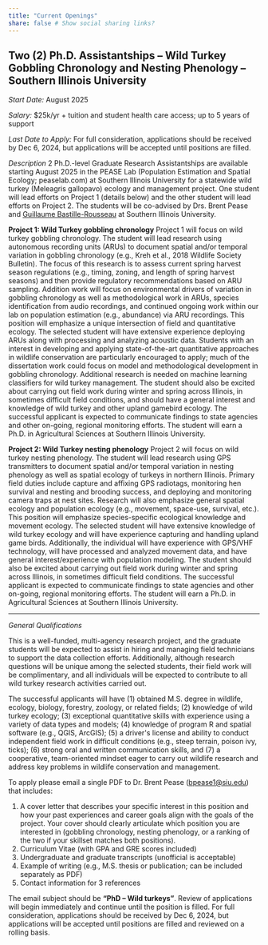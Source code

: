 ```yaml
---
title: "Current Openings"
share: false # Show social sharing links?
---
```


## **Two (2) Ph.D. Assistantships – Wild Turkey Gobbling Chronology and Nesting Phenology – Southern Illinois University**

*Start Date:* August 2025 

*Salary:* $25k/yr + tuition and student health care access; up to 5 years of support 

*Last Date to Apply:* For full consideration, applications should be received by Dec 6, 2024, but applications will be accepted until positions are filled.

*Description*
2 Ph.D.-level Graduate Research Assistantships are available starting August 2025 in the PEASE Lab (Population Estimation and Spatial Ecology; peaselab.com) at Southern Illinois University for a statewide wild turkey (Meleagris gallopavo) ecology and management project. One student will lead efforts on Project 1 (details below) and the other student will lead efforts on Project 2. The students will be co-advised by Drs. Brent Pease and [Guillaume Bastille-Rousseau](https://bastillerousseau.wixsite.com/research) at Southern Illinois University.

**Project 1: Wild Turkey gobbling chronology**
Project 1 will focus on wild turkey gobbling chronology. The student will lead research using autonomous recording units (ARUs) to document spatial and/or temporal variation in gobbling chronology (e.g., Kreh et al., 2018 Wildlife Society Bulletin). The focus of this research is to assess current spring harvest season regulations (e.g., timing, zoning, and length of spring harvest seasons) and then provide regulatory recommendations based on ARU sampling. Addition work will focus on environmental drivers of variation in gobbling chronology as well as methodological work in ARUs, species identification from audio recordings, and continued ongoing work within our lab on population estimation (e.g., abundance) via ARU recordings.
This position will emphasize a unique intersection of field and quantitative ecology. The selected student will have extensive experience deploying ARUs along with processing and analyzing acoustic data. Students with an interest in developing and applying state-of-the-art quantitative approaches in wildlife conservation are particularly encouraged to apply; much of the dissertation work could focus on model and methodological development in gobbling chronology. Additional research is needed on machine learning classifiers for wild turkey management. The student should also be excited about carrying out field work during winter and spring across Illinois, in sometimes difficult field conditions, and should have a general interest and knowledge of wild turkey and other upland gamebird ecology. The successful applicant is expected to communicate findings to state agencies and other on-going, regional monitoring efforts. The student will earn a Ph.D. in Agricultural Sciences at Southern Illinois University.


**Project 2: Wild Turkey nesting phenology**
Project 2 will focus on wild turkey nesting phenology. The student will lead research using GPS transmitters to document spatial and/or temporal variation in nesting phenology as well as spatial ecology of turkeys in northern Illinois. Primary field duties include capture and affixing GPS radiotags, monitoring hen survival and nesting and brooding success, and deploying and monitoring camera traps at nest sites. Research will also emphasize general spatial ecology and population ecology (e.g., movement, space-use, survival, etc.).
This position will emphasize species-specific ecological knowledge and movement ecology. The selected student will have extensive knowledge of wild turkey ecology and will have experience capturing and handling upland game birds. Additionally, the individual will have experience with GPS/VHF technology, will have processed and analyzed movement data, and have general interest/experience with population modeling. The student should also be excited about carrying out field work during winter and spring across Illinois, in sometimes difficult field conditions. The successful applicant is expected to communicate findings to state agencies and other on-going, regional monitoring efforts. The student will earn a Ph.D. in Agricultural Sciences at Southern Illinois University.

-- -- -- -- -- -- -- ---- -- -- ---- -- -- ---- -- -- ---- -- -- ---- -- -- --
*General Qualifications*

This is a well-funded, multi-agency research project, and the graduate students will be expected to assist in hiring and managing field technicians to support the data collection efforts. Additionally, although research questions will be unique among the selected students, their field work will be complimentary, and all individuals will be expected to contribute to all wild turkey research activities carried out.

The successful applicants will have (1) obtained M.S. degree in wildlife, ecology, biology, forestry, zoology, or related fields; (2) knowledge of wild turkey ecology; (3) exceptional quantitative skills with experience using a variety of data types and models; (4) knowledge of program R and spatial software (e.g., QGIS, ArcGIS); (5) a driver's license and ability to conduct independent field work in difficult conditions (e.g., steep terrain, poison ivy, ticks); (6) strong oral and written communication skills, and (7) a cooperative, team-oriented mindset eager to carry out wildlife research and address key problems in wildlife conservation and management.

To apply please email a single PDF to Dr. Brent Pease (bpease1@siu.edu) that includes:
1. A cover letter that describes your specific interest in this position and how your past experiences and career goals align with the goals of the project. Your cover should clearly articulate which position you are interested in (gobbling chronology, nesting phenology, or a ranking of the two if your skillset matches both positions).
2. Curriculum Vitae (with GPA and GRE scores included)
3. Undergraduate and graduate transcripts (unofficial is acceptable)
4. Example of writing (e.g., M.S. thesis or publication; can be included separately as PDF)
6. Contact information for 3 references

The email subject should be **“PhD – Wild turkeys”**. Review of applications will begin immediately and continue until the position is filled. For full consideration, applications should be received by Dec 6, 2024, but applications will be accepted until positions are filled and reviewed on a rolling basis.






